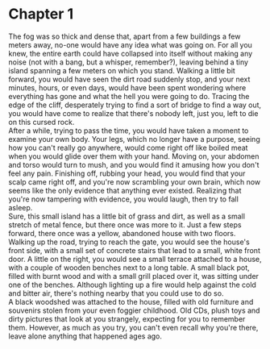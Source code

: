 # Chapter 1

The fog was so thick and dense that, apart from a few buildings a few meters away, no-one would have any idea what was going on. For all you knew, the entire earth could have collapsed into itself without making any noise (not with a bang, but a whisper, remember?), leaving behind a tiny island spanning a few meters on which you stand. Walking a little bit forward, you would have seen the dirt road suddenly stop, and your next minutes, hours, or even days, would have been spent wondering where everything has gone and what the hell you were going to do. Tracing the edge of the cliff, desperately trying to find a sort of bridge to find a way out, you would have come to realize that there's nobody left, just you, left to die on this cursed rock.\
After a while, trying to pass the time, you would have taken a moment to examine your own body. Your legs, which no longer have a purpose, seeing how you can't really go anywhere, would come right off like boiled meat when you would glide over them with your hand. Moving on, your abdomen and torso would turn to mush, and you would find it amusing how you don't feel any pain. Finishing off, rubbing your head, you would find that your scalp came right off, and you're now scrambling your own brain, which now seems like the only evidence that anything ever existed. Realizing that you're now tampering with evidence, you would laugh, then try to fall asleep.\
Sure, this small island has a little bit of grass and dirt, as well as a small stretch of metal fence, but there once was more to it. Just a few steps forward, there once was a yellow, abandoned house with two floors. Walking up the road, trying to reach the gate, you would see the house's front side, with a small set of concrete stairs that lead to a small, white front door. A little on the right, you would see a small terrace attached to a house, with a couple of wooden benches next to a long table. A small black pot, filled with burnt wood and with a small grill placed over it, was sitting under one of the benches. Although lighting up a fire would help against the cold and bitter air, there's nothing nearby that you could use to do so.\
A black woodshed was attached to the house, filled with old furniture and souvenirs stolen from your even foggier childhood. Old CDs, plush toys and dirty pictures that look at you strangely, expecting for you to remember them. However, as much as you try, you can't even recall why you're there, leave alone anything that happened ages ago.

